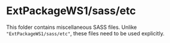 # ExtPackageWS1/sass/etc

This folder contains miscellaneous SASS files. Unlike `"ExtPackageWS1/sass/etc"`, these files
need to be used explicitly.
